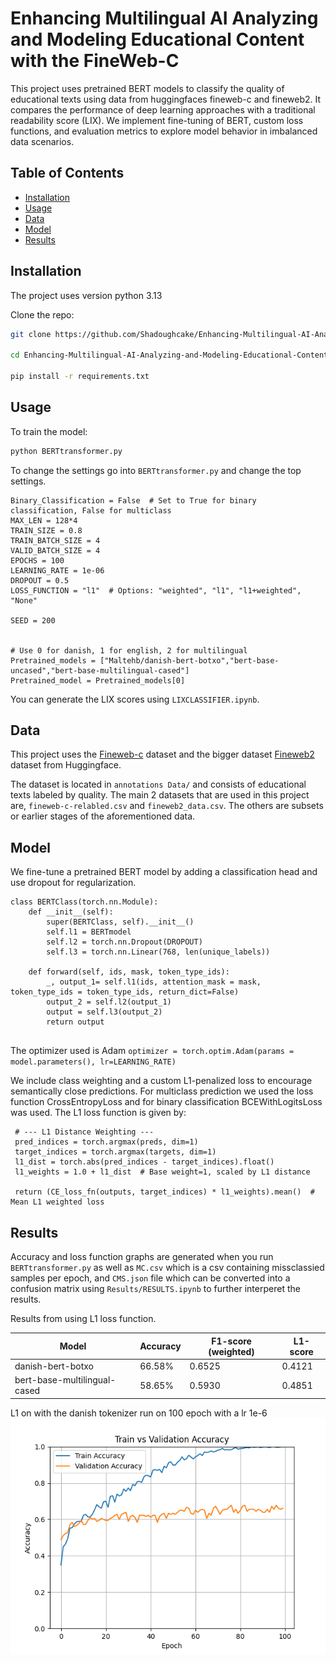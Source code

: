 # Enhancing Multilingual AI Analyzing and Modeling Educational Content with the FineWeb-C


This project uses pretrained BERT models to classify the quality of educational texts using data from huggingfaces fineweb-c and fineweb2. It compares the performance of deep learning approaches with a traditional readability score (LIX). We implement fine-tuning of BERT, custom loss functions, and evaluation metrics to explore model behavior in imbalanced data scenarios.

## Table of Contents
- [Installation](#installation)
- [Usage](#usage)
- [Data](#data)
- [Model](#model)
- [Results](#results)

## Installation
The project uses version python 3.13

Clone the repo:
```bash
git clone https://github.com/Shadoughcake/Enhancing-Multilingual-AI-Analyzing-and-Modeling-Educational-Content-with-the-FineWeb-C.git

cd Enhancing-Multilingual-AI-Analyzing-and-Modeling-Educational-Content-with-the-FineWeb-C

pip install -r requirements.txt
 ```
 

## Usage
To train the model:
```bash
python BERTtransformer.py
```

To change the settings go into `BERTtransformer.py` and change the top settings.
```
Binary_Classification = False  # Set to True for binary classification, False for multiclass
MAX_LEN = 128*4
TRAIN_SIZE = 0.8
TRAIN_BATCH_SIZE = 4
VALID_BATCH_SIZE = 4
EPOCHS = 100
LEARNING_RATE = 1e-06
DROPOUT = 0.5
LOSS_FUNCTION = "l1"  # Options: "weighted", "l1", "l1+weighted", "None"

SEED = 200


# Use 0 for danish, 1 for english, 2 for multilingual
Pretrained_models = ["Maltehb/danish-bert-botxo","bert-base-uncased","bert-base-multilingual-cased"]
Pretrained_model = Pretrained_models[0]

```
You can generate the LIX scores using `LIXCLASSIFIER.ipynb`.


## Data
This project uses the [Fineweb-c](https://huggingface.co/datasets/data-is-better-together/fineweb-c#fineweb-c-educational-content-in-many-languages-labelled-by-the-community) dataset and the bigger dataset [Fineweb2](https://huggingface.co/datasets/HuggingFaceFW/fineweb-2) dataset from Huggingface.


The dataset is located in `annotations Data/` and consists of educational texts labeled by quality. 
The main 2 datasets that are used in this project are, `fineweb-c-relabled.csv` and `fineweb2_data.csv`. The others are subsets or earlier stages of the aforementioned data.








## Model

We fine-tune a pretrained BERT model by adding a classification head and use dropout for regularization.
```
class BERTClass(torch.nn.Module):
    def __init__(self):
        super(BERTClass, self).__init__()
        self.l1 = BERTmodel
        self.l2 = torch.nn.Dropout(DROPOUT)
        self.l3 = torch.nn.Linear(768, len(unique_labels))

    def forward(self, ids, mask, token_type_ids):
        _, output_1= self.l1(ids, attention_mask = mask, token_type_ids = token_type_ids, return_dict=False)
        output_2 = self.l2(output_1)
        output = self.l3(output_2)
        return output
 
```
The optimizer used is Adam `optimizer = torch.optim.Adam(params =  model.parameters(), lr=LEARNING_RATE)`


We include class weighting and a custom L1-penalized loss to encourage semantically close predictions.
For multiclass prediction we used the loss function CrossEntropyLoss and for binary classification BCEWithLogitsLoss was used. The L1 loss function is given by:
```
 # --- L1 Distance Weighting ---
 pred_indices = torch.argmax(preds, dim=1)
 target_indices = torch.argmax(targets, dim=1)
 l1_dist = torch.abs(pred_indices - target_indices).float()
 l1_weights = 1.0 + l1_dist  # Base weight=1, scaled by L1 distance

 return (CE_loss_fn(outputs, target_indices) * l1_weights).mean()  # Mean L1 weighted loss
```



## Results
Accuracy and loss function graphs are generated when you run `BERTtransformer.py` as well as `MC.csv` which is a csv containing missclassied samples per epoch, and `CMS.json` file which can be converted into a confusion matrix using `Results/RESULTS.ipynb` to further interperet the results.

Results from using L1 loss function.

| Model | Accuracy | F1-score (weighted) | L1-score |
|-------|----------|------------------|----|
| danish-bert-botxo | 66.58% | 0.6525 | 0.4121|
| bert-base-multilingual-cased	| 58.65% | 0.5930 | 0.4851 |

L1 on with the danish tokenizer run on 100 epoch with a lr 1e-6
![Custom loss formula](Results/DanishL1/ACCURACY_DK_finalL1.png)





